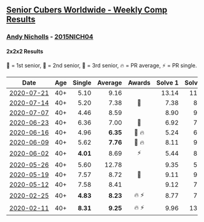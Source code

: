 <style>table {white-space: nowrap;}</style>
<link rel="stylesheet" type="text/css" href="/scw-comp/css/flags.css" />

## [Senior Cubers Worldwide - Weekly Comp Results](/scw-comp/results/)
### [Andy Nicholls](README.md) - [2015NICH04](https://www.worldcubeassociation.org/persons/2015NICH04?event=222)
#### 2x2x2 Results

<span style="white-space: nowrap;">🥇 = 1st senior</span>, <span style="white-space: nowrap;">🥈 = 2nd senior</span>, <span style="white-space: nowrap;">🥉 = 3rd senior</span>, <span style="white-space: nowrap;">🔥 = PR average</span>, <span style="white-space: nowrap;">⚡ = PR single</span>.

| Date | Age | Single | Average | Awards | Solve 1 | Solve 2 | Solve 3 | Solve 4 | Solve 5 | Video |
| :--: | :--: | --: | --: | :--: | --: | --: | --: | --: | --: | :-- |
| [2020-07-21](../../results/2020-07-21/222.md) | 40+ | 5.10 | 9.16 |  | 13.14 | 11.32 | 7.42 | 8.74 | 5.10 | [Desktop](https://www.facebook.com/events/1842039515939197/permalink/1847681515374997) / [Mobile](https://m.facebook.com/events/1842039515939197?view=permalink&id=1847681515374997) |
| [2020-07-14](../../results/2020-07-14/222.md) | 40+ | 5.20 | 7.38 | 🥇 | 7.38 | 8.84 | 5.92 | 13.34 | 5.20 | [Desktop](https://www.facebook.com/events/413064016333950/permalink/415320132775005) / [Mobile](https://m.facebook.com/events/413064016333950?view=permalink&id=415320132775005) |
| [2020-07-07](../../results/2020-07-07/222.md) | 40+ | 4.46 | 8.59 |  | 8.90 | 9.53 | 11.75 | 7.34 | 4.46 | [Desktop](https://www.facebook.com/events/271667090769235/permalink/273230723946205) / [Mobile](https://m.facebook.com/events/271667090769235?view=permalink&id=273230723946205) |
| [2020-06-23](../../results/2020-06-23/222.md) | 40+ | 6.36 | 7.00 | 🥈 | 6.92 | 7.18 | 7.57 | 6.91 | 6.36 | [Desktop](https://www.facebook.com/events/722150235200875/permalink/726569754758923) / [Mobile](https://m.facebook.com/events/722150235200875?view=permalink&id=726569754758923) |
| [2020-06-16](../../results/2020-06-16/222.md) | 40+ | 4.96 | **6.35** | 🥈 🔥 | 5.24 | 6.79 | 4.96 | 10.13 | 7.03 | [Desktop](https://www.facebook.com/events/604103587178706/permalink/606533430269055) / [Mobile](https://m.facebook.com/events/604103587178706?view=permalink&id=606533430269055) |
| [2020-06-09](../../results/2020-06-09/222.md) | 40+ | 5.62 | **7.76** | 🥈 🔥 | 8.11 | 9.54 | 8.70 | 5.62 | 6.48 | [Desktop](https://www.facebook.com/events/903549840109576/permalink/904307953367098) / [Mobile](https://m.facebook.com/events/903549840109576?view=permalink&id=904307953367098) |
| [2020-06-02](../../results/2020-06-02/222.md) | 40+ | **4.01** | 8.69 | ⚡ | 5.44 | 8.83 | 15.67 | 11.80 | **4.01** | [Desktop](https://www.facebook.com/events/3373950429496747/permalink/3374555602769563) / [Mobile](https://m.facebook.com/events/3373950429496747?view=permalink&id=3374555602769563) |
| [2020-05-26](../../results/2020-05-26/222.md) | 40+ | 5.60 | 12.78 |  | 9.35 | 5.60 | 13.12 | 19.46 | 15.88 | [Desktop](https://www.facebook.com/events/688407551989463/permalink/690033871826831) / [Mobile](https://m.facebook.com/events/688407551989463?view=permalink&id=690033871826831) |
| [2020-05-19](../../results/2020-05-19/222.md) | 40+ | 7.57 | 8.72 | 🥉 | 9.11 | 9.50 | 8.31 | 8.73 | 7.57 | [Desktop](https://www.facebook.com/events/1880761498725633/permalink/1884034971731619) / [Mobile](https://m.facebook.com/events/1880761498725633?view=permalink&id=1884034971731619) |
| [2020-05-12](../../results/2020-05-12/222.md) | 40+ | 7.58 | 8.41 |  | 9.12 | 7.58 | 8.05 | 8.05 | 9.57 | [Desktop](https://www.facebook.com/events/546188069600739/permalink/546943102858569) / [Mobile](https://m.facebook.com/events/546188069600739?view=permalink&id=546943102858569) |
| [2020-02-25](../../results/2020-02-25/222.md) | 40+ | **4.83** | **8.23** | 🔥 ⚡ | 8.77 | 7.04 | 13.69 | 8.87 | **4.83** | [Desktop](https://www.facebook.com/events/2972213492840148/permalink/2980371598691004) / [Mobile](https://m.facebook.com/events/2972213492840148?view=permalink&id=2980371598691004) |
| [2020-02-11](../../results/2020-02-11/222.md) | 40+ | **8.31** | **9.25** | 🔥 ⚡ | 9.96 | 13.22 | 8.36 | **8.31** | 9.42 | [Desktop](https://www.facebook.com/events/176704156956327/permalink/177170673576342) / [Mobile](https://m.facebook.com/events/176704156956327?view=permalink&id=177170673576342) |


<!-- Global site tag (gtag.js) - Google Analytics -->
<script async src="https://www.googletagmanager.com/gtag/js?id=UA-86348435-3"></script>
<script>window.dataLayer = window.dataLayer || []; function gtag() {dataLayer.push(arguments);} gtag('js', new Date()); gtag('config', 'UA-86348435-3');</script>
